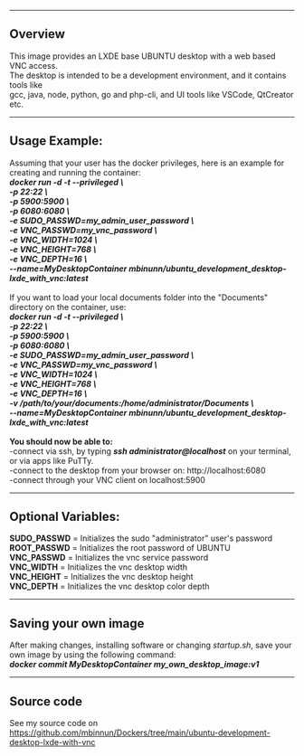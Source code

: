 -----------------------
Overview
-----------------------
This image provides an LXDE base UBUNTU desktop with a web based VNC access.<br/>
The desktop is intended to be a development environment, and it contains tools like<br/>
gcc, java, node, python, go and php-cli, and UI tools like VSCode, QtCreator etc.<br/>

-----------------------
Usage Example:
-----------------------
Assuming that your user has the docker privileges, here is an example for creating and running the container:<br/>
***docker run -d -t --privileged \\<br/>
-p 22:22 \\<br/>
-p 5900:5900 \\<br/>
-p 6080:6080 \\<br/>
-e SUDO_PASSWD=my_admin_user_password \\<br/>
-e VNC_PASSWD=my_vnc_password \\<br/>
-e VNC_WIDTH=1024 \\<br/>
-e VNC_HEIGHT=768 \\<br/>
-e VNC_DEPTH=16 \\<br/>
--name=MyDesktopContainer mbinunn/ubuntu_development_desktop-lxde_with_vnc:latest***<br/>
<br/>
If you want to load your local documents folder into the "Documents" directory on the container, use:<br/>
***docker run -d -t --privileged \\<br/>
-p 22:22 \\<br/>
-p 5900:5900 \\<br/>
-p 6080:6080 \\<br/>
-e SUDO_PASSWD=my_admin_user_password \\<br/>
-e VNC_PASSWD=my_vnc_password \\<br/>
-e VNC_WIDTH=1024 \\<br/>
-e VNC_HEIGHT=768 \\<br/>
-e VNC_DEPTH=16 \\<br/>
-v /path/to/your/documents:/home/administrator/Documents \\<br/>
--name=MyDesktopContainer mbinunn/ubuntu_development_desktop-lxde_with_vnc:latest***<br/>
<br/>
**You should now be able to:**<br/>
-connect via ssh, by typing ***ssh administrator@localhost*** on your terminal, or via apps like PuTTy.<br/>
-connect to the desktop from your browser on: http://localhost:6080<br/>
-connect through your VNC client on localhost:5900<br/>

-----------------------
Optional Variables:
-----------------------
**SUDO_PASSWD** = Initializes the sudo "administrator" user's password<br/> 
**ROOT_PASSWD** = Initializes the root password of UBUNTU<br/> 
**VNC_PASSWD** = Initializes the vnc service password<br/>
**VNC_WIDTH** = Initializes the vnc desktop width<br/>
**VNC_HEIGHT** = Initializes the vnc desktop height<br/>
**VNC_DEPTH** = Initializes the vnc desktop color depth<br/>

-----------------------
Saving your own image
-----------------------
After making changes, installing software or changing *startup.sh*, save your own image by using the following command:<br/>
***docker commit MyDesktopContainer my_own_desktop_image:v1***<br/>

-----------------------
Source code
-----------------------
See my source code on https://github.com/mbinnun/Dockers/tree/main/ubuntu-development-desktop-lxde-with-vnc
